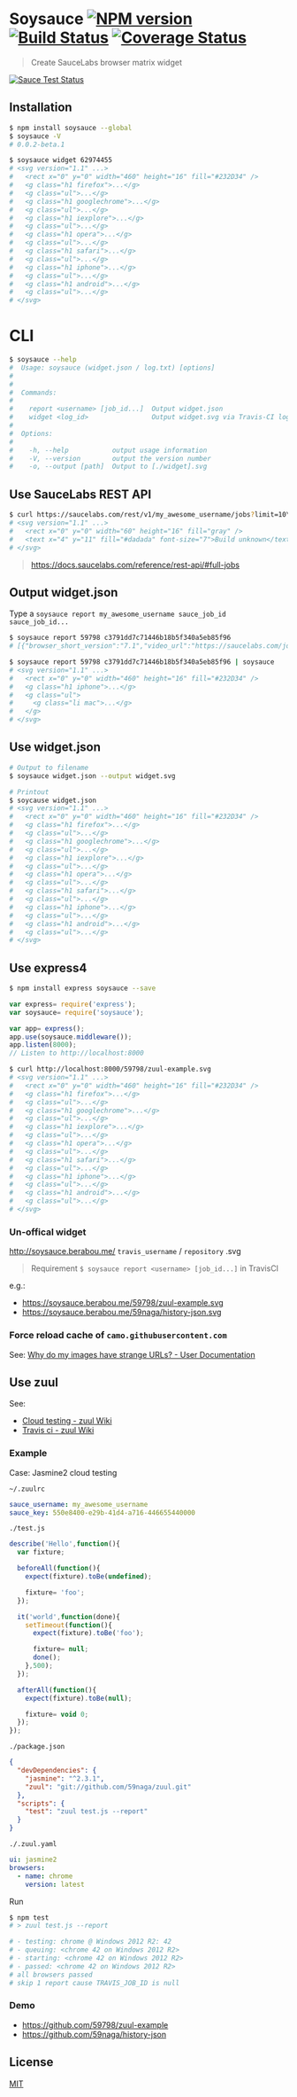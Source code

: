 # Soysauce [![NPM version][npm-image]][npm] [![Build Status][travis-image]][travis] [![Coverage Status][coveralls-image]][coveralls]

> Create SauceLabs browser matrix widget

[![Sauce Test Status][sauce-image]][sauce]

## Installation
```bash
$ npm install soysauce --global
$ soysauce -V
# 0.0.2-beta.1

$ soysauce widget 62974455
# <svg version="1.1" ...>
#   <rect x="0" y="0" width="460" height="16" fill="#232D34" />
#   <g class="h1 firefox">...</g>
#   <g class="ul">...</g>
#   <g class="h1 googlechrome">...</g>
#   <g class="ul">...</g>
#   <g class="h1 iexplore">...</g>
#   <g class="ul">...</g>
#   <g class="h1 opera">...</g>
#   <g class="ul">...</g>
#   <g class="h1 safari">...</g>
#   <g class="ul">...</g>
#   <g class="h1 iphone">...</g>
#   <g class="ul">...</g>
#   <g class="h1 android">...</g>
#   <g class="ul">...</g>
# </svg>
```

# CLI
```bash
$ soysauce --help
#  Usage: soysauce (widget.json / log.txt) [options]
#
#
#  Commands:
#
#    report <username> [job_id...]  Output widget.json
#    widget <log_id>                Output widget.svg via Travis-CI log.txt
#
#  Options:
#
#    -h, --help           output usage information
#    -V, --version        output the version number
#    -o, --output [path]  Output to [./widget].svg
```

## Use SauceLabs REST API
```bash
$ curl https://saucelabs.com/rest/v1/my_awesome_username/jobs?limit=10\&full=true | soysauce
# <svg version="1.1" ...>
#   <rect x="0" y="0" width="60" height="16" fill="gray" />
#   <text x="4" y="11" fill="#dadada" font-size="7">Build unknown</text>
# </svg>
```

> https://docs.saucelabs.com/reference/rest-api/#full-jobs

## Output widget.json
Type a `soysauce report my_awesome_username sauce_job_id sauce_job_id...`
```bash
$ soysauce report 59798 c3791dd7c71446b18b5f340a5eb85f96
# [{"browser_short_version":"7.1","video_url":"https://saucelabs.com/jobs/c3791dd7c71446b18b5f340a5eb85f96/video.flv","creation_time":1431931948,"custom-data":null,"browser_version":"7.1.","owner":"59798","automation_backend":"appium","id":"c3791dd7c71446b18b5f340a5eb85f96","record_screenshots":true,"record_video":true,"build":"21","passed":false,"public":"public","assigned_tunnel_id":null,"status":"complete","log_url":"https://saucelabs.com/jobs/c3791dd7c71446b18b5f340a5eb85f96/selenium-server.log","start_time":1431931948,"proxied":false,"modification_time":1431932018,"tags":[],"commands_not_successful":3,"name":"zuul-example","selenium_version":null,"manual":false,"end_time":1431932018,"error":null,"os":"Mac 10.9","breakpointed":null,"browser":"iphone"}]

$ soysauce report 59798 c3791dd7c71446b18b5f340a5eb85f96 | soysauce
# <svg version="1.1" ...>
#   <rect x="0" y="0" width="460" height="16" fill="#232D34" />
#   <g class="h1 iphone">...</g>
#   <g class="ul">
#     <g class="li mac">...</g>
#   </g>
# </svg>
```

## Use widget.json
```bash
# Output to filename
$ soysauce widget.json --output widget.svg

# Printout
$ soycause widget.json
# <svg version="1.1" ...>
#   <rect x="0" y="0" width="460" height="16" fill="#232D34" />
#   <g class="h1 firefox">...</g>
#   <g class="ul">...</g>
#   <g class="h1 googlechrome">...</g>
#   <g class="ul">...</g>
#   <g class="h1 iexplore">...</g>
#   <g class="ul">...</g>
#   <g class="h1 opera">...</g>
#   <g class="ul">...</g>
#   <g class="h1 safari">...</g>
#   <g class="ul">...</g>
#   <g class="h1 iphone">...</g>
#   <g class="ul">...</g>
#   <g class="h1 android">...</g>
#   <g class="ul">...</g>
# </svg>
```

## Use express4
```bash
$ npm install express soysauce --save
```
```js
var express= require('express');
var soysauce= require('soysauce');

var app= express();
app.use(soysauce.middleware());
app.listen(8000);
// Listen to http://localhost:8000
```
```bash
$ curl http://localhost:8000/59798/zuul-example.svg
# <svg version="1.1" ...>
#   <rect x="0" y="0" width="460" height="16" fill="#232D34" />
#   <g class="h1 firefox">...</g>
#   <g class="ul">...</g>
#   <g class="h1 googlechrome">...</g>
#   <g class="ul">...</g>
#   <g class="h1 iexplore">...</g>
#   <g class="ul">...</g>
#   <g class="h1 opera">...</g>
#   <g class="ul">...</g>
#   <g class="h1 safari">...</g>
#   <g class="ul">...</g>
#   <g class="h1 iphone">...</g>
#   <g class="ul">...</g>
#   <g class="h1 android">...</g>
#   <g class="ul">...</g>
# </svg>
```

### Un-offical widget
http://soysauce.berabou.me/ `travis_username` / `repository` .svg

> Requirement `$ soysauce report <username> [job_id...]` in TravisCI

e.g.:
* https://soysauce.berabou.me/59798/zuul-example.svg
* https://soysauce.berabou.me/59naga/history-json.svg

### Force reload cache of `camo.githubusercontent.com`
See: [Why do my images have strange URLs? - User Documentation](https://help.github.com/articles/why-do-my-images-have-strange-urls/)

## Use zuul
See:
* [Cloud testing - zuul Wiki](https://github.com/defunctzombie/zuul/wiki/Cloud-testing)
* [Travis ci - zuul Wiki](https://github.com/defunctzombie/zuul/wiki/Travis-ci)

### Example
Case: Jasmine2 cloud testing

`~/.zuulrc`
```yaml
sauce_username: my_awesome_username
sauce_key: 550e8400-e29b-41d4-a716-446655440000
```

`./test.js`
```js
describe('Hello',function(){
  var fixture;

  beforeAll(function(){
    expect(fixture).toBe(undefined);

    fixture= 'foo';
  });

  it('world',function(done){
    setTimeout(function(){
      expect(fixture).toBe('foo');

      fixture= null;
      done();
    },500);
  });

  afterAll(function(){
    expect(fixture).toBe(null);

    fixture= void 0;
  });
});
```

`./package.json`
```json
{
  "devDependencies": {
    "jasmine": "^2.3.1",
    "zuul": "git://github.com/59naga/zuul.git"
  },
  "scripts": {
    "test": "zuul test.js --report"
  }
}
```

`./.zuul.yaml`
```yaml
ui: jasmine2
browsers:
  - name: chrome
    version: latest
```

Run

```bash
$ npm test
# > zuul test.js --report

# - testing: chrome @ Windows 2012 R2: 42
# - queuing: <chrome 42 on Windows 2012 R2>
# - starting: <chrome 42 on Windows 2012 R2>
# - passed: <chrome 42 on Windows 2012 R2>
# all browsers passed
# skip 1 report cause TRAVIS_JOB_ID is null
```

### Demo
* https://github.com/59798/zuul-example
* https://github.com/59naga/history-json

License
---
[MIT][License]

[License]: http://59naga.mit-license.org/

[sauce-image]: http://soysauce.berabou.me/59798/zuul-example.svg?master
[sauce]: https://saucelabs.com/u/59798
[npm-image]:https://img.shields.io/npm/v/soysauce.svg?style=flat-square
[npm]: https://npmjs.org/package/soysauce
[travis-image]: http://img.shields.io/travis/59naga/soysauce.svg?style=flat-square
[travis]: https://travis-ci.org/59naga/soysauce
[coveralls-image]: http://img.shields.io/coveralls/59naga/soysauce.svg?style=flat-square
[coveralls]: https://coveralls.io/r/59naga/soysauce?branch=master
